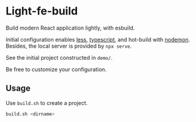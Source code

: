 # Light-fe-build
Build modern React application lightly, with esbuild.

Initial configuration enables [less](https://lesscss.org/), [typescript](https://www.typescriptlang.org/), and hot-build with [nodemon](https://www.npmjs.com/package/nodemon). Besides, the local server is provided by `npx serve`.

See the initial project constructed in `demo/`.

Be free to customize your configuration.

## Usage
Use ```build.sh``` to create a project.
```sh
build.sh <dirname> 
```

